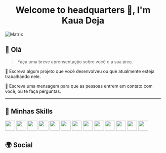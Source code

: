 <h1 align="center">Welcome to headquarters 👋, I'm Kaua Deja</h1>

![Matrix](https://media.giphy.com/media/ScHxhuCwqgF7a/giphy.gif)

## 💜 Olá ##

> Faça uma breve aprensentação sobre você e a sua área.

🔭 Escreva algum projeto que você desenvolveu ou que atualmente esteja trabalhando nele.

💬 Escreva uma mensagem para que as pessoas entrem em contato com você, ou te faça perguntas.

----

## 🚀 Minhas Skills

<code></code>
<img height="32" src="https://img.shields.io/badge/Linux-E34F26?style=for-the-badge&logo=linux&logoColor=blac" alt=""/>
<img height="32" src="https://img.shields.io/badge/Windows-017AD7?style=for-the-badge&logo=windows&logoColor=white" alt=""/>
<img height="32" src="https://img.shields.io/badge/React-20232A?style=for-the-badge&logo=react&logoColor=61DAFB" alt=""/>
<img height="32" src="https://img.shields.io/badge/.NET-5C2D91?style=for-the-badge&logo=.net&logoColor=white" alt=""/>
<img height="32" src="https://img.shields.io/badge/JavaScript-F7DF1E?style=for-the-badge&logo=javascript&logoColor=black" alt=""/>
<img height="32" src="https://img.shields.io/badge/Python-14354C?style=for-the-badge&logo=python&logoColor=white" alt=""/>
<img height="32" src="https://img.shields.io/badge/C-00599C?style=for-the-badge&logo=c&logoColor=white" alt=""/>
<img height="32" src="https://img.shields.io/badge/Shell_Script-121011?style=for-the-badge&logo=gnu-bash&logoColor=white" alt=""/>
<img height="32" src="https://img.shields.io/badge/C%23-239120?style=for-the-badge&logo=c-sharp&logoColor=white" alt=""/>
<img height="32" src="https://img.shields.io/badge/Amazon_AWS-232F3E?style=for-the-badge&logo=amazon-aws&logoColor=white" alt=""/>
<img height="32" src="https://img.shields.io/badge/Microsoft_Azure-0089D6?style=for-the-badge&logo=microsoft-azure&logoColor=white" alt=""/>
<img height="32" src="https://img.shields.io/badge/Apache-CA2136?style=for-the-badge&logo=apache&logoColor=white" alt=""/>
<img height="32" src="https://img.shields.io/badge/Nginx-009639?style=for-the-badge&logo=nginx&logoColor=white" alt=""/>

## 🌍 Social










